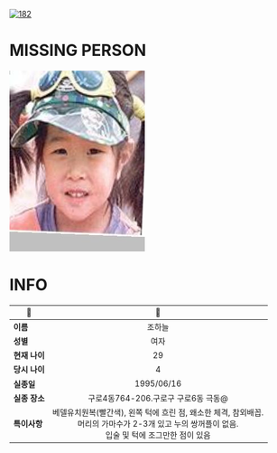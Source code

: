 [![182](https://img.shields.io/badge/%EC%8B%A4%EC%A2%85%EC%8B%A0%EA%B3%A0%EB%8A%94%20%EA%B5%AD%EB%B2%88%EC%97%86%EC%9D%B4-182-blue)](http://safe182.go.kr/index.do)

# MISSING PERSON

<img src="./missing_person.jpg">

# INFO

|🔑|💎|
|--|:--:|
|**이름**|조하늘|
|**성별**|여자|
|**현재 나이**|29|
|**당시 나이**|4|
|**실종일**|1995/06/16|
|**실종 장소**|구로4동764-206.구로구 구로6동 극동@|
|**특이사항**|베델유치원복(빨간색), 왼쪽 턱에 흐린 점, 왜소한 체격, 참외배꼽.</br>머리의 가마수가 2-3개 있고 누의 쌍꺼플이 없음. </br>입술 및 턱에 조그만한 점이 있음|
